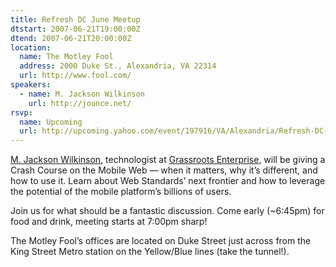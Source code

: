 ```yaml
---
title: Refresh DC June Meetup
dtstart: 2007-06-21T19:00:00Z
dtend: 2007-06-21T20:00:00Z
location:
  name: The Motley Fool
  address: 2000 Duke St., Alexandria, VA 22314
  url: http://www.fool.com/
speakers:
  - name: M. Jackson Wilkinson
    url: http://jounce.net/
rsvp:
  name: Upcoming
  url: http://upcoming.yahoo.com/event/197916/VA/Alexandria/Refresh-DC-June-meetup/The-Motley-Fool/
---
```


[M. Jackson Wilkinson](http://jounce.net/), technologist at [Grassroots Enterprise](http://www.grassroots.com/), will be giving a Crash Course on the Mobile Web — when it matters, why it’s different, and how to use it. Learn about Web Standards’ next frontier and how to leverage the potential of the mobile platform’s billions of users.

Join us for what should be a fantastic discussion. Come early (~6:45pm) for food and drink, meeting starts at 7:00pm sharp!

The Motley Fool’s offices are located on Duke Street just across from the King Street Metro station on the Yellow/Blue lines (take the tunnel!).